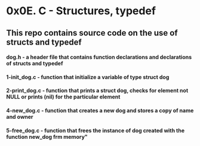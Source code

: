 # 0x0E. C - Structures, typedef
## This repo contains source code on the use of structs and typedef
#### dog.h - a header file that contains function declarations and declarations of structs and typedef
#### 1-init_dog.c -  function that initialize a variable of type struct dog
#### 2-print_dog.c - function that prints a struct dog, checks for element not NULL or prints (nil) for the particular element
#### 4-new_dog.c - function that creates a new dog and stores a copy of name and owner
#### 5-free_dog.c - function that frees the instance of dog created with the function new_dog frm memory"
